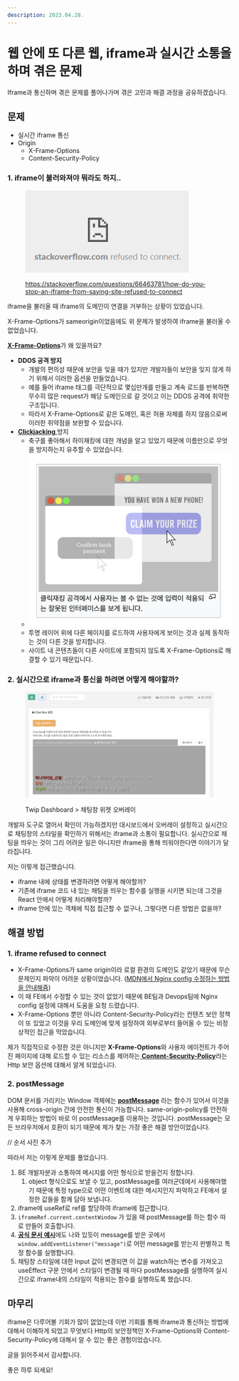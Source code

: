 ```yaml
---
description: 2023.04.28.
---
```


# 웹 안에 또 다른 웹, iframe과 실시간 소통을 하며 겪은 문제

Iframe과 통신하며 겪은 문제를 풀어나가며 겪은 고민과 해결 과정을 공유하겠습니다.



## 문제

* 실시간 iframe 통신
* Origin
  * X-Frame-Options
  * Content-Security-Policy



### 1. iframe이 불러와져야 뭐라도 하지..

<figure><img src="../../.gitbook/assets/image (5) (1).png" alt=""><figcaption><p><a href="https://stackoverflow.com/questions/66463781/how-do-you-stop-an-iframe-from-saying-site-refused-to-connect">https://stackoverflow.com/questions/66463781/how-do-you-stop-an-iframe-from-saying-site-refused-to-connect</a></p></figcaption></figure>

iframe을 불러올 때 iframe의 도메인이 연결을 거부하는 상황이 있었습니다.

X-Frame-Options가 sameorigin이었음에도 위 문제가 발생하여 iframe을 불러올 수 없었습니다.



[**X-Frame-Options**](https://developer.mozilla.org/ko/docs/Web/HTTP/Headers/X-Frame-Options)가 왜 있을까요?

* **DDOS 공격 방지**&#x20;
  * 개발의 편의성 때문에 보안을 잊을 때가 있지만 개발자들이 보안을 잊지 않게 하기 위해서 이러한 옵션을 만들었습니다.
  * 예를 들어 iframe 태그를 극단적으로 몇십만개를 만들고 계속 로드를 반복하면 무수히 많은 request가 해당 도메인으로 갈 것이고 이는 DDOS 공격에 취약한 구조입니다.
  * 따라서 X-Frame-Options로 같은 도메인, 혹은 허용 자체를 하지 않음으로써 이러한 취약점을 보완할 수 있습니다.
* [**Clickjacking** ](https://en.wikipedia.org/wiki/Clickjacking)방지
  * 축구를 좋아해서 하이재킹에 대한 개념을 알고 있었기 때문에 이름만으로 무엇을 방지하는지 유추할 수 있었습니다.
  * ![](<../../.gitbook/assets/image (2).png>)
  * 투명 레이어 위에 다른 페이지를 로드하여 사용자에게 보이는 것과 실제 동작하는 것이 다른 것을 방지합니다.
  * 사이트 내 콘텐츠들이 다른 사이트에 포함되지 않도록 X-Frame-Options로 해결할 수 있기 때문입니다.







### 2. 실시간으로 iframe과 통신을 하려면 어떻게 해야할까?

<figure><img src="../../.gitbook/assets/image (3) (1).png" alt=""><figcaption><p>Twip Dashboard > 채팅창 위젯 오버레이</p></figcaption></figure>

개발자 도구로 열어서 확인이 가능하겠지만 대시보드에서 오버레이 설정하고 실시간으로 채팅창의 스타일을 확인하기 위해서는 iframe과 소통이 필요합니다. 실시간으로 채팅을 띄우는 것이 그리 어려운 일은 아니지만 iframe을 통해 띄워야한다면 이야기가 달라집니다.



저는 이렇게 접근했습니다.

* iframe 내에 상태를 변경하려면 어떻게 해야할까?
* 기존에 iframe 코드 내 있는 채팅을 띄우는 함수를 실행을 시키면 되는데 그것을 React 안에서 어떻게 처리해야할까?
* iframe 안에 있는 객체에 직접 접근할 수 없구나, 그렇다면 다른 방법은 없을까?





## 해결 방법



### 1. iframe refused to connect

* X-Frame-Options가 same origin이라 로컬 환경의 도메인도 같았기 때문에 무슨 문제인지 파악이 어려운 상황이었습니다. ([MDN에서 Nginx config 수정하는 방법을 안내해줌](https://developer.mozilla.org/en-US/docs/Web/HTTP/Headers/X-Frame-Options#configuring\_nginx))
* 이 때 FE에서 수정할 수 있는 것이 없었기 때문에 BE팀과 Devops팀에 Nginx config 설정에 대해서 도움을 요청 드렸습니다.
* X-Frame-Options 뿐만 아니라 Content-Security-Policy라는 컨텐츠 보안 정책이 또 있었고 이것을 우리 도메인에 맞게 설정하여 외부로부터 들어올 수 있는 비정상적인 접근을 막았습니다.

제가 직접적으로 수정한 것은 아니지만 **X-Frame-Options**와 사용자 에이전트가 주어진 페이지에 대해 로드할 수 있는 리소스를 제어하는[ **Content-Security-Policy**](https://developer.mozilla.org/en-US/docs/Web/HTTP/Headers/Content-Security-Policy)라는 Http 보안 옵션에 대해서 알게 되었습니다.



### 2. postMessage

DOM 문서를 가리키는 Window 객체에는 [**postMessage**](https://developer.mozilla.org/ko/docs/Web/API/Window/postMessage) 라는 함수가 있어서 이것을 사용해 cross-origin 간에 안전한 통신이 가능합니다. same-origin-policy를 안전하게 우회하는 방법이 바로 이 postMessage를 이용하는 것입니다. postMessage는 모든 브라우저에서 호환이 되기 때문에 제가 찾는 가장 좋은 해결 방안이었습니다.



// 순서 사진 추가

따라서 저는 이렇게 문제를 풀었습니다.

1. BE 개발자분과 소통하여 메시지를 어떤 형식으로 받을건지 정합니다.
   1. object 형식으로도 보낼 수 있고, postMessage를 여러군데에서 사용해야했기 때문에 특정 type으로 어떤 이벤트에 대한 메시지인지 파악하고 FE에서 설정한 값들을 함께 담아 보냅니다.
2. iframe에 useRef로 ref를 할당하여 iframe에 접근합니다.
3. `iframeRef.current.contentWindow` 가 있을 때 postMessage를 하는 함수 따로 만들어 호출합니다.
4. [**공식 문서 예시**](https://developer.mozilla.org/ko/docs/Web/API/Window/postMessage#example)에도 나와 있듯이 message를 받은 곳에서 `window.addEventListener("message")`로 어떤 message를 받는지 판별하고 특정 함수를 실행합니다.&#x20;
5. 채팅창 스타일에 대한 Input 값이 변경되면 이 값을 watch하는 변수를 가져오고 useEffect 구문 안에서 스타일이 변경될 때 마다 postMessage를 실행하여 실시간으로 iframe내의 스타일이 적용되는 함수를 실행하도록 했습니다.



## 마무리

iframe은 다루어볼 기회가 많이 없었는데 이번 기회를 통해 iframe과 통신하는 방법에 대해서 이해하게 되었고 무엇보다 Http의 보안정책인 X-Frame-Options와 Content-Security-Policy에 대해서 알 수 있는 좋은 경험이었습니다.



글을 읽어주셔서 감사합니다.

좋은 하루 되세요!
